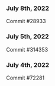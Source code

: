 ### July 8th, 2022

Commit #28933

### July 5th, 2022

Commit #314353


### July 4th, 2022

Commit #72281
